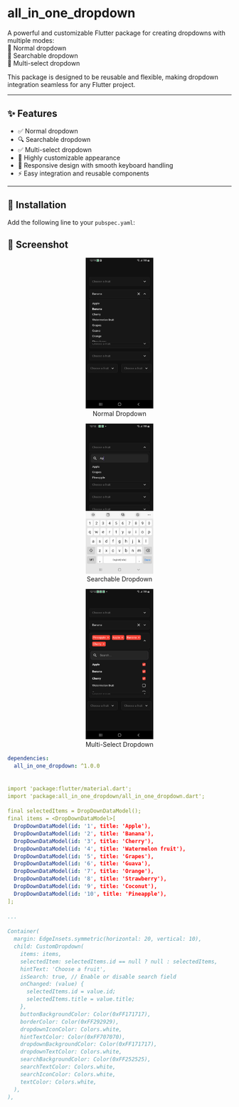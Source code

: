# all_in_one_dropdown

A powerful and customizable Flutter package for creating dropdowns with multiple modes:  
🔹 Normal dropdown  
🔹 Searchable dropdown  
🔹 Multi-select dropdown

This package is designed to be reusable and flexible, making dropdown integration seamless for any Flutter project.

---

## ✨ Features

- ✅ Normal dropdown
- 🔍 Searchable dropdown
- ✅ Multi-select dropdown
- 🎨 Highly customizable appearance
- 📱 Responsive design with smooth keyboard handling
- ⚡ Easy integration and reusable components

---

## 🚀 Installation

Add the following line to your `pubspec.yaml`:

## 📸 Screenshot

<p align="center">
  <img src="https://github.com/darshit-anques/all_in_one_dropdown/blob/master/assets/Screenshot1.png?raw=true" width="30%" />
  <br/>Normal Dropdown
</p>

<p align="center">
  <img src="https://github.com/darshit-anques/all_in_one_dropdown/blob/master/assets/Screenshot2.png?raw=true" width="30%" />
  <br/>Searchable Dropdown
</p>

<p align="center">
  <img src="https://github.com/darshit-anques/all_in_one_dropdown/blob/master/assets/Screenshot3.png?raw=true" width="30%" />
  <br/>Multi-Select Dropdown
</p>

```yaml
dependencies:
  all_in_one_dropdown: ^1.0.0


import 'package:flutter/material.dart';
import 'package:all_in_one_dropdown/all_in_one_dropdown.dart';

final selectedItems = DropDownDataModel();
final items = <DropDownDataModel>[
  DropDownDataModel(id: '1', title: 'Apple'),
  DropDownDataModel(id: '2', title: 'Banana'),
  DropDownDataModel(id: '3', title: 'Cherry'),
  DropDownDataModel(id: '4', title: 'Watermelon fruit'),
  DropDownDataModel(id: '5', title: 'Grapes'),
  DropDownDataModel(id: '6', title: 'Guava'),
  DropDownDataModel(id: '7', title: 'Orange'),
  DropDownDataModel(id: '8', title: 'Strawberry'),
  DropDownDataModel(id: '9', title: 'Coconut'),
  DropDownDataModel(id: '10', title: 'Pineapple'),
];

...

Container( 
  margin: EdgeInsets.symmetric(horizontal: 20, vertical: 10),
  child: CustomDropdown(
    items: items,
    selectedItem: selectedItems.id == null ? null : selectedItems,
    hintText: 'Choose a fruit',
    isSearch: true, // Enable or disable search field
    onChanged: (value) {
      selectedItems.id = value.id;
      selectedItems.title = value.title;
    },
    buttonBackgroundColor: Color(0xFF171717),
    borderColor: Color(0xFF292929),
    dropdownIconColor: Colors.white,
    hintTextColor: Color(0xFF707070),
    dropdownBackgroundColor: Color(0xFF171717),
    dropdownTextColor: Colors.white,
    searchBackgroundColor: Color(0xFF252525),
    searchTextColor: Colors.white,
    searchIconColor: Colors.white,
    textColor: Colors.white,
  ),
),
